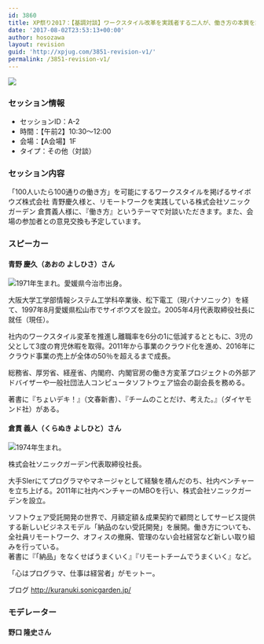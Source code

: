 ```yaml
---
id: 3860
title: XP祭り2017：【基調対談】ワークスタイル改革を実践者する二人が、働き方の本質を語る
date: '2017-08-02T23:53:13+00:00'
author: hosozawa
layout: revision
guid: 'http://xpjug.com/3851-revision-v1/'
permalink: /3851-revision-v1/
---
```


![](http://xpjug.com/wp-content/uploads/2017/08/xp2017-sessioin-a2.png)

### セッション情報

- セッションID：A-2
- 時間：【午前2】10:30～12:00
- 会場：【A会場】1F
- タイプ：その他（対談）

### セッション内容

「100人いたら100通りの働き方」<wbr></wbr>を可能にするワークスタイルを掲げるサイボウズ株式会社 青野慶久様と、リモートワークを実践している株式会社ソニックガーデン 倉貫義人様に、『働き方』というテーマで対談いただきます。また、会場の参加者との意見交換も予定しています。

### スピーカー

#### 青野 慶久（あおの よしひさ）さん

![](http://xpjug.com/wp-content/uploads/2017/08/aono-yoshihisa.png)1971年生まれ。愛媛県今治市出身。

大阪大学工学部情報システム工学科卒業後、松下電工（現パナソニック）を経て、1997年8月愛媛県松山市でサイボウズを設立。2005年4月代表取締役社長に就任（現任）。

社内のワークスタイル変革を推進し離職率を6分の1に低減するとともに、3児の父として3度の育児休暇を取得。2011年から事業のクラウド化を進め、2016年にクラウド事業の売上が全体の50％を超えるまで成長。

総務省、厚労省、経産省、内閣府、内閣官房の働き方変革プロジェクトの外部アドバイザーや一般社団法人コンピュータソフトウェア協会の副会長を務める。

著書に『ちょいデキ！』（文春新書）、『チームのことだけ、考えた。』（ダイヤモンド社）がある。

#### 倉貫 義人（くらぬき よしひと）さん

![](http://xpjug.com/wp-content/uploads/2017/08/kuranuki-yoshihito-e1501685234555-763x1024.jpg)1974年生まれ。

株式会社ソニックガーデン代表取締役社長。

大手SIerにてプログラマやマネージャとして経験を積んだのち、社内ベンチャーを立ち上げる。2011年に社内ベンチャーのMBOを行い、株式会社ソニックガーデンを設立。

ソフトウェア受託開発の世界で、月額定額＆成果契約で顧問としてサービス提供する新しいビジネスモデル「納品のない受託開発」を展開。働き方についても、全社員リモートワーク、オフィスの撤廃、管理のない会社経営など新しい取り組みを行っている。  
著書に『「納品」をなくせばうまくいく』『リモートチームでうまくいく』など。

「心はプログラマ、仕事は経営者」がモットー。

ブログ <http://kuranuki.sonicgarden.jp/>

### モデレーター

#### 野口 隆史さん